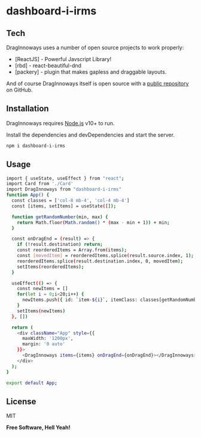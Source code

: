 # dashboard-i-irms
## Tech

DragInnoways uses a number of open source projects to work properly:

- [ReactJS] - Powerful Javscript Library!
- [rbd] - react-beautiful-dnd
- [packery] - plugin that makes gapless and draggable layouts.

And of course DragInnoways itself is open source with a [public repository][dill]
 on GitHub.

## Installation

DragInnoways requires [Node.js](https://nodejs.org/) v10+ to run.

Install the dependencies and devDependencies and start the server.

```sh
npm i dashboard-i-irms
```
## Usage
```sh
import { useState, useEffect } from "react";
import Card from './Card'
import DragInnoways from "dashboard-i-irms"
function App() {
  const classes = ['col-8 mb-4', 'col-4 mb-4']
  const [items, setItems] = useState([]);

  function getRandomNumber(min, max) {
    return Math.floor(Math.random() * (max - min + 1)) + min;
  }

  const onDragEnd = (result) => {
    if (!result.destination) return;
    const reorderedItems = Array.from(items);
    const [movedItem] = reorderedItems.splice(result.source.index, 1);
    reorderedItems.splice(result.destination.index, 0, movedItem);
    setItems(reorderedItems);
  }

  useEffect(() => {
    const newItems = []
    for(let i = 0;i<20;i++) {
      newItems.push({ id: `item-${i}`, itemClass: classes[getRandomNumber(0, 1)], content: <div style={{ height: `${getRandomNumber(200, 450)}px` }}><Card i={i} /></div> },)
    } 
    setItems(newItems)
  }, [])

  return (
    <div className="App" style={{
      maxWidth: '1200px',
      margin: '0 auto'
    }}>
      <DragInnoways items={items} onDragEnd={onDragEnd}></DragInnoways>
    </div>
  );
}

export default App;

```

## License

MIT

**Free Software, Hell Yeah!**

[//]: # (These are reference links used in the body of this note and get stripped out when the markdown processor does its job. There is no need to format nicely because it shouldn't be seen. Thanks SO - http://stackoverflow.com/questions/4823468/store-comments-in-markdown-syntax)

   [dill]: <https://www.npmjs.com/package/dashboard-i-irms>
   [git-repo-url]: <https://github.com/erica4appz/dashboard-i-irms>
   [node.js]: <http://nodejs.org>
